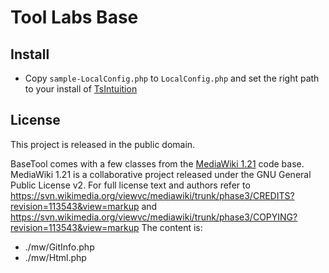 # Tool Labs Base

## Install
* Copy `sample-LocalConfig.php` to `LocalConfig.php` and set the right path to your install of [TsIntuition](https://github.com/Krinkle/TsIntuition)

## License

This project is released in the public domain.

BaseTool comes with a few classes from the [MediaWiki 1.21](https://www.mediawiki.org/) code base. MediaWiki 1.21 is a collaborative project released under the GNU General Public License v2. For full license text and authors refer to https://svn.wikimedia.org/viewvc/mediawiki/trunk/phase3/CREDITS?revision=113543&view=markup and https://svn.wikimedia.org/viewvc/mediawiki/trunk/phase3/COPYING?revision=113543&view=markup
The content is:
* ./mw/GitInfo.php
* ./mw/Html.php
